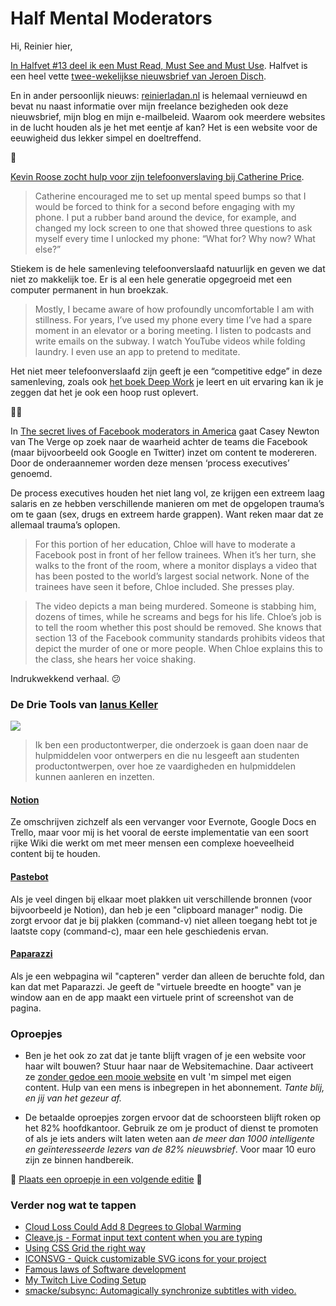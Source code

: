# Half Mental Moderators

Hi, Reinier hier,

[In Halfvet #13 deel ik een Must Read, Must See and Must Use](https://www.getrevue.co/profile/halfvet/issues/halfvet-13-street-view-fashion-161608). Halfvet is een heel vette [twee-wekelijkse nieuwsbrief van Jeroen Disch](https://www.getrevue.co/profile/halfvet).

En in ander persoonlijk nieuws: [reinierladan.nl](https://reinierladan.nl) is helemaal vernieuwd en bevat nu naast informatie over mijn freelance bezigheden ook deze nieuwsbrief, mijn blog en mijn e-mailbeleid. Waarom ook meerdere websites in de lucht houden als je het met eentje af kan? Het is een website voor de eeuwigheid dus lekker simpel en doeltreffend.

📱

[Kevin Roose zocht hulp voor zijn telefoonverslaving bij Catherine Price](https://www.nytimes.com/2019/02/23/business/cell-phone-addiction.html).

> Catherine encouraged me to set up mental speed bumps so that I would be forced to think for a second before engaging with my phone. I put a rubber band around the device, for example, and changed my lock screen to one that showed three questions to ask myself every time I unlocked my phone: “What for? Why now? What else?”

Stiekem is de hele samenleving telefoonverslaafd natuurlijk en geven we dat niet zo makkelijk toe. Er is al een hele generatie opgegroeid met een computer permanent in hun broekzak.

> Mostly, I became aware of how profoundly uncomfortable I am with stillness. For years, I’ve used my phone every time I’ve had a spare moment in an elevator or a boring meeting. I listen to podcasts and write emails on the subway. I watch YouTube videos while folding laundry. I even use an app to pretend to meditate.

Het niet meer telefoonverslaafd zijn geeft je een “competitive edge” in deze samenleving, zoals ook [het boek Deep Work](https://www.goodreads.com/book/show/25744928-deep-work) je leert en uit ervaring kan ik je zeggen dat het je ook een hoop rust oplevert.

🙅‍♂️

In [The secret lives of Facebook moderators in America](https://www.theverge.com/2019/2/25/18229714/cognizant-facebook-content-moderator-interviews-trauma-working-conditions-arizona) gaat Casey Newton van The Verge op zoek naar de waarheid achter de teams die Facebook (maar bijvoorbeeld ook Google en Twitter) inzet om content te modereren. Door de onderaannemer worden deze mensen ‘process executives’ genoemd.

De process executives houden het niet lang vol, ze krijgen een extreem laag salaris en ze hebben verschillende manieren om met de opgelopen trauma’s om te gaan (sex, drugs en extreem harde grappen). Want reken maar dat ze allemaal trauma’s oplopen.

> For this portion of her education, Chloe will have to moderate a Facebook post in front of her fellow trainees. When it’s her turn, she walks to the front of the room, where a monitor displays a video that has been posted to the world’s largest social network. None of the trainees have seen it before, Chloe included. She presses play.

> The video depicts a man being murdered. Someone is stabbing him, dozens of times, while he screams and begs for his life. Chloe’s job is to tell the room whether this post should be removed. She knows that section 13 of the Facebook community standards prohibits videos that depict the murder of one or more people. When Chloe explains this to the class, she hears her voice shaking.

Indrukwekkend verhaal. 😕

### De Drie Tools van [Ianus Keller](https://twitter.com/ianus)

![](https://sinds82.nl/images/ianus-keller.jpg)

> Ik ben een productontwerper, die onderzoek is gaan doen naar de hulpmiddelen voor ontwerpers en die nu lesgeeft aan studenten productontwerpen, over hoe ze vaardigheden en hulpmiddelen kunnen aanleren en inzetten.

#### [Notion](https://www.notion.so)

Ze omschrijven zichzelf als een vervanger voor Evernote, Google Docs en Trello, maar voor mij is het vooral de eerste implementatie van een soort rijke Wiki die werkt om met meer mensen een complexe hoeveelheid content bij te houden.

#### [Pastebot](https://tapbots.com/pastebot/)

Als je veel dingen bij elkaar moet plakken uit verschillende bronnen (voor bijvoorbeeld je Notion), dan heb je een "clipboard manager" nodig. Die zorgt ervoor dat je bij plakken (command-v) niet alleen toegang hebt tot je laatste copy (command-c), maar een hele geschiedenis ervan.

#### [Paparazzi](https://derailer.org/paparazzi/)

Als je een webpagina wil "capteren" verder dan alleen de beruchte fold, dan kan dat met Paparazzi. Je geeft de "virtuele breedte en hoogte" van je window aan en de app maakt een virtuele print of screenshot van de pagina.

### Oproepjes

- Ben je het ook zo zat dat je tante blijft vragen of je een website voor haar wilt bouwen? Stuur haar naar de Websitemachine. Daar activeert ze [zonder gedoe een mooie website](https://www.websitemachine.nl/?campaign=82procent) en vult 'm simpel met eigen content. Hulp van een mens is inbegrepen in het abonnement. _Tante blij, en jij van het gezeur af._

- De betaalde oproepjes zorgen ervoor dat de schoorsteen blijft roken op het 82% hoofdkantoor. Gebruik ze om je product of dienst te promoten of als je iets anders wilt laten weten aan _de meer dan 1000 intelligente en geïnteresseerde lezers van de 82% nieuwsbrief_. Voor maar 10 euro zijn ze binnen handbereik.

🌟 [Plaats een oproepje in een volgende editie](https://forms.82procent.nl) 🌟

### Verder nog wat te tappen

- [Cloud Loss Could Add 8 Degrees to Global Warming](https://www.quantamagazine.org/cloud-loss-could-add-8-degrees-to-global-warming-20190225/)
- [Cleave.js - Format input text content when you are typing](https://nosir.github.io/cleave.js/)
- [Using CSS Grid the right way](https://vgpena.github.io/using-css-grid-the-right-way/)
- [ICONSVG - Quick customizable SVG icons for your project](https://iconsvg.xyz/)
- [Famous laws of Software development](https://www.timsommer.be/famous-laws-of-software-development/)
- [My Twitch Live Coding Setup](https://medium.com/@suzhinton/my-twitch-live-coding-setup-b2516672fb21)
- [smacke/subsync: Automagically synchronize subtitles with video.](https://github.com/smacke/subsync)